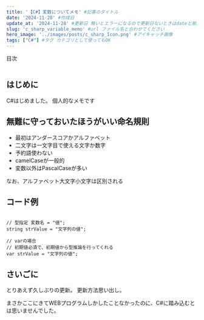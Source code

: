 ```yaml
---
title: '【C#】変数についてメモ' #記事のタイトル
date: '2024-11-28' #作成日
update_at: '2024-11-28' #更新日 無いとエラーになるので更新日ないときはdateと揃えてください。
slug: 'c_sharp_variable_memo' #url ファイル名と合わせてください
hero_image: '../images/posts/c_sharp_Icon.png' #アイキャッチ画像
tags: ["C#"] #タグ カテゴリとして使ってもOK
---
```


<div class="toc-title">目次</div>

```toc
```

## はじめに
C#はじめました。
個人的なメモです

## 無難に守っておいたほうがいい命名規則

- 最初はアンダースコアかアルファベット
- 二文字は一文字目で使える文字か数字
- 予約語使わない
- camelCaseが一般的
- 変数以外はPascalCaseが多い

なお、アルファベット大文字小文字は区別される

## コード例

```C#:C#

// 型指定 変数名 = "値";
string strValue = "文字列の値";

// varの場合
// 初期値必須で、初期値から型推論を行ってくれる
var strValue = "文字列の値"; 

```

## さいごに

<div class="balloon">
  <div class="icon"></div>
  <div class="talk">
  とりあえず久しぶりの更新。
  更新方法思い出し。

  まさかここにきてWEBプログラムしかしたことなかったのに、C#に踏み込むとは思いませんでした。
  </div>
</div>
